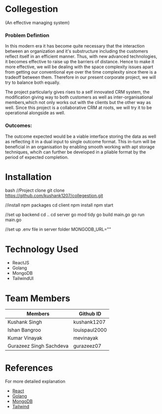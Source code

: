 # Collegestion

(An effective managing system) 

### Problem Defintion

In this modern era it has become quite necessary that the interaction between an organization and it's substructure including the customers reflect itself in an efficient manner. Thus, with new advanced technologies, it becomes effective to raise up the barriers of distance. Hence to make it more effective, we will be dealing with the space complexity issues apart from getting our conventional eye over the time complexity since there is a tradeoff between them. Therefore in our present corporate project, we will try to balance both equally.

The project particularly gives rises to a self innovated CRM system, the modification giving way to both customers as well as inter-organisational members,which not only works out with the clients but the other way as well. Since this project is a collaborative CRM at roots, we will try it to be operational alongside as well. 

### Outcomes:

The outcome expected would be a viable interface storing the data as well as reflecting it in a dual input to single outcome format. This in-turn will be beneficial in an organisation by enabling smooth working with apt storage techniques, whcih can further be developed in a pliable format by the period of expected completion.

# Installation

bash
//Project clone
git clone https://github.com/kushank1207/collegestion.git

//install npm packages
cd client
npm install
npm start

//set up backend
cd ..
cd server
go mod tidy
go build main.go
go run main.go

//set up .env file in server folder
MONGODB_URL=""


# Technology Used

* ReactJS
* Golang
* MongoDB
* TailwindUI



# Team Members

| Members                 | Github ID     |
| ----------------------- | ------------- |
| Kushank Singh           | kushank1207   |
| Ishan Bangroo           | louispaul2000 |
| Kumar Vinayak           | mevinayak     |
| Gurazeez Singh Sachdeva | gurazeez07    |



# References

For more detailed explanation

* [React](https://reactjs.org/)
* [Golang](https://go.dev/doc/)
* [MongoDB](https://docs.mongodb.com/)
* [Tailwind](https://tailwindui.com/documentation)
